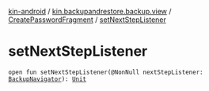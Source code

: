 [kin-android](../../index.md) / [kin.backupandrestore.backup.view](../index.md) / [CreatePasswordFragment](index.md) / [setNextStepListener](./set-next-step-listener.md)

# setNextStepListener

`open fun setNextStepListener(@NonNull nextStepListener: `[`BackupNavigator`](../-backup-navigator/index.md)`): `[`Unit`](https://kotlinlang.org/api/latest/jvm/stdlib/kotlin/-unit/index.html)
